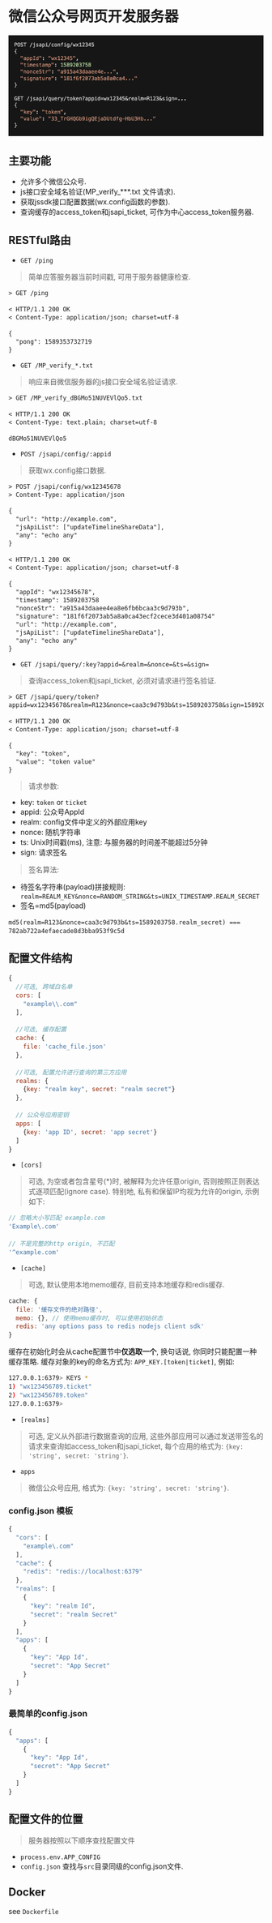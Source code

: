 # 微信公众号网页开发服务器

![Screen Shot](./screen_shot.png)

## 主要功能

- 允许多个微信公众号.
- js接口安全域名验证(MP_verify_***.txt 文件请求).
- 获取jssdk接口配置数据(wx.config函数的参数).
- 查询缓存的access_token和jsapi_ticket, 可作为中心access_token服务器.

## RESTful路由

- `GET /ping`

> 简单应答服务器当前时间戳, 可用于服务器健康检查.

```
> GET /ping

< HTTP/1.1 200 OK
< Content-Type: application/json; charset=utf-8

{
  "pong": 1589353732719
}
```

- `GET /MP_verify_*.txt`

> 响应来自微信服务器的js接口安全域名验证请求.

```
> GET /MP_verify_dBGMo51NUVEVlQo5.txt

< HTTP/1.1 200 OK
< Content-Type: text.plain; charset=utf-8

dBGMo51NUVEVlQo5
```

- `POST /jsapi/config/:appid`

> 获取wx.config接口数据.

```
> POST /jsapi/config/wx12345678
> Content-Type: application/json

{
  "url": "http://example.com",
  "jsApiList": ["updateTimelineShareData"],
  "any": "echo any"
}

< HTTP/1.1 200 OK
< Content-Type: application/json; charset=utf-8

{
  "appId": "wx12345678",
  "timestamp": 1589203758
  "nonceStr": "a915a43daaee4ea8e6fb6bcaa3c9d793b",
  "signature": "181f6f2073ab5a8a0ca43ecf2cece3d401a08754"
  "url": "http://example.com",
  "jsApiList": ["updateTimelineShareData"],
  "any": "echo any"
}
```

- `GET /jsapi/query/:key?appid=&realm=&nonce=&ts=&sign=`

> 查询access_token和jsapi_ticket, 必须对请求进行签名验证.

```
> GET /jsapi/query/token?appid=wx12345678&realm=R123&nonce=caa3c9d793b&ts=1589203758&sign=1589203758

< HTTP/1.1 200 OK
< Content-Type: application/json; charset=utf-8

{
  "key": "token",
  "value": "token value"
}
```

> 请求参数:

- key: `token` or `ticket`
- appid: 公众号AppId
- realm: config文件中定义的外部应用key
- nonce: 随机字符串
- ts: Unix时间戳(ms), 注意: 与服务器的时间差不能超过5分钟
- sign: 请求签名

> 签名算法:

- 待签名字符串(payload)拼接规则: `realm=REALM_KEY&nonce=RANDOM_STRING&ts=UNIX_TIMESTAMP.REALM_SECRET`
- 签名=md5(payload)

`md5(realm=R123&nonce=caa3c9d793b&ts=1589203758.realm_secret) === 782ab722a4efaecade8d3bba953f9c5d`

## 配置文件结构

```js
{
  //可选, 跨域白名单
  cors: [
    "example\\.com"
  ],

  //可选, 缓存配置
  cache: {
    file: 'cache_file.json'
  },

  //可选, 配置允许进行查询的第三方应用
  realms: {
    {key: "realm key", secret: "realm secret"}
  },

  // 公众号应用密钥
  apps: [
    {key: 'app ID', secret: 'app secret'}
  ]
}
```

- `[cors]`

> 可选, 为空或者包含星号(*)时, 被解释为允许任意origin, 否则按照正则表达式逐项匹配(ignore case). 特别地, 私有和保留IP均视为允许的origin, 示例如下:

```js
// 忽略大小写匹配 example.com
'Example\.com'

// 不是完整的http origin, 不匹配
'^example.com'
```

- `[cache]`

> 可选, 默认使用本地memo缓存, 目前支持本地缓存和redis缓存.

```js
cache: {
  file: '缓存文件的绝对路径',
  memo: {}, // 使用memo缓存时, 可以使用初始状态
  redis: 'any options pass to redis nodejs client sdk'
}
```

缓存在初始化时会从cache配置节中**仅选取一个**, 换句话说, 你同时只能配置一种缓存策略. 缓存对象的key的命名方式为: `APP_KEY.[token|ticket]`, 例如:

```sh
127.0.0.1:6379> KEYS *
1) "wx123456789.ticket"
2) "wx123456789.token"
127.0.0.1:6379> 
```

- `[realms]`

> 可选, 定义从外部进行数据查询的应用, 这些外部应用可以通过发送带签名的请求来查询如access_token和jsapi_ticket, 每个应用的格式为: `{key: 'string', secret: 'string'}`.

- `apps`

> 微信公众号应用, 格式为: `{key: 'string', secret: 'string'}`.

### config.json 模板

```js
{
  "cors": [
    "example\.com"
  ],
  "cache": {
    "redis": "redis://localhost:6379"
  },
  "realms": [
    {
      "key": "realm Id",
      "secret": "realm Secret"
    }
  ],
  "apps": [
    {
      "key": "App Id",
      "secret": "App Secret"
    }
  ]
}
```

### 最简单的config.json
```js
{
  "apps": [
    {
      "key": "App Id",
      "secret": "App Secret"
    }
  ]
}
```

## 配置文件的位置

> 服务器按照以下顺序查找配置文件

- `process.env.APP_CONFIG`
- `config.json` 查找与`src`目录同级的config.json文件.

## Docker

see `Dockerfile`